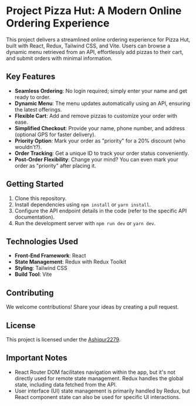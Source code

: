 # Project Pizza Hut: A Modern Online Ordering Experience

This project delivers a streamlined online ordering experience for Pizza Hut, built with React, Redux, Tailwind CSS, and Vite. Users can browse a dynamic menu retrieved from an API, effortlessly add pizzas to their cart, and submit orders with minimal information.

## Key Features

- **Seamless Ordering**: No login required; simply enter your name and get ready to order.
- **Dynamic Menu**: The menu updates automatically using an API, ensuring the latest offerings.
- **Flexible Cart**: Add and remove pizzas to customize your order with ease.
- **Simplified Checkout**: Provide your name, phone number, and address (optional GPS for faster delivery).
- **Priority Option**: Mark your order as "priority" for a 20% discount (who wouldn't?).
- **Order Tracking**: Get a unique ID to track your order status conveniently.
- **Post-Order Flexibility**: Change your mind? You can even mark your order as "priority" after placing it.

## Getting Started

1. Clone this repository.
2. Install dependencies using `npm install` or `yarn install`.
3. Configure the API endpoint details in the code (refer to the specific API documentation).
4. Run the development server with `npm run dev` or `yarn dev`.

## Technologies Used

- **Front-End Framework**: React
- **State Management**: Redux with Redux Toolkit
- **Styling**: Tailwind CSS
- **Build Tool**: Vite

## Contributing

We welcome contributions! Share your ideas by creating a pull request.

## License

This project is licensed under the [Ashiqur2279](https://www.linkedin.com/in/ashiqur2279/).

## Important Notes

- React Router DOM facilitates navigation within the app, but it's not directly used for remote state management. Redux handles the global state, including data fetched from the API.
- User interface (UI) state management is primarily handled by Redux, but React component state can also be used for specific UI interactions.

